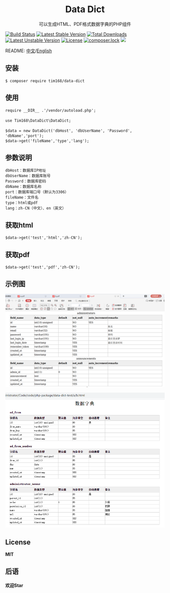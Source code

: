 <h1 align="center"> Data Dict</h1>

<p align="center"> 可以生成HTML、PDF格式数据字典的PHP组件</p>

[![Build Status](https://travis-ci.org/TIM168/data-dict.svg?branch=master)](https://travis-ci.org/TIM168/data-dict)
[![Latest Stable Version](https://poser.pugx.org/tim168/data-dict/v/stable)](https://packagist.org/packages/tim168/data-dict)
[![Total Downloads](https://poser.pugx.org/tim168/data-dict/downloads)](https://packagist.org/packages/tim168/data-dict)
[![Latest Unstable Version](https://poser.pugx.org/tim168/data-dict/v/unstable)](https://packagist.org/packages/tim168/data-dict)
[![License](https://poser.pugx.org/tim168/data-dict/license)](https://packagist.org/packages/tim168/data-dict)
[![composer.lock](https://poser.pugx.org/tim168/data-dict/composerlock)](https://packagist.org/packages/tim168/data-dict)
<a href="https://www.php.net/"><img src="https://img.shields.io/badge/php-%3E%3D5.6-blue"></a>

README: [中文](https://github.com/TIM168/data-dict/blob/master/README.md "中文")/[English](https://github.com/TIM168/data-dict/blob/master/README-en.md "English")

## 安装

```shell
$ composer require tim168/data-dict
```

## 使用
    require __DIR__ .'/vendor/autoload.php';

    use Tim168\DataDict\DataDict;
    
    $data = new DataDict('dbHost', 'dbUserName', 'Password', 'dbName','port');
    $data->get('fileName','type','lang');

## 参数说明
	dbHost：数据库IP地址
	dbUserName：数据库账号
	Password：数据库密码
	dbName：数据库名称
	port：数据库端口号（默认为3306）
	fileName：文件名
	type：html或pdf
	lang：zh-CN（中文）、en（英文）
## 获取html
    $data->get('test','html','zh-CN');
## 获取pdf
    $data->get('test','pdf','zh-CN');

## 示例图
![pdf 示例图](https://github.com/TIM168/data-dict/blob/master/src/demo/pdf.png)

![html 示例图](https://github.com/TIM168/data-dict/blob/master/src/demo/html.png)

## License
**MIT**

## 后语
#### 欢迎Star
